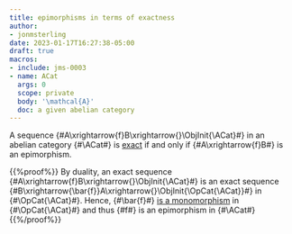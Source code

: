 ```yaml
---
title: epimorphisms in terms of exactness
author:
- jonmsterling
date: 2023-01-17T16:27:38-05:00
draft: true
macros:
- include: jms-0003
- name: ACat
  args: 0
  scope: private
  body: '\mathcal{A}'
  doc: a given abelian category
---
```


A sequence {#A\xrightarrow{f}B\xrightarrow{}\ObjInit{\ACat}#}
in an abelian category {#\ACat#} is [exact](jms-0005) if and only if {#A\xrightarrow{f}B#} is an epimorphism.

{{%proof%}}
By duality, an exact sequence {#A\xrightarrow{f}B\xrightarrow{}\ObjInit{\ACat}#} is an exact sequence {#B\xrightarrow{\bar{f}}A\xrightarrow{}\ObjInit{\OpCat{\ACat}}#} in {#\OpCat{\ACat}#}. Hence, {#\bar{f}#} [is a monomorphism](jms-0007) in {#\OpCat{\ACat}#} and thus {#f#} is an epimorphism in {#\ACat#}
{{%/proof%}}

<!-- TODO: this duality needs to be proved. -->
